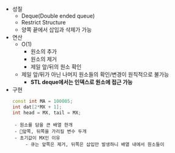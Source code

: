 - 성질
	- Deque(Double ended queue)
	- Restrict Structure
	- 양쪽 끝에서 삽입과 삭제가 가능
- 연산
	- O(1)
		- 원소의 추가
		- 원소의 제거
		- 제일 앞/뒤의 원소 확인
	- 제일 앞/뒤가 아닌 나머지 원소들의 확인/변경이 원칙적으로 불가능
		- **STL deque에서는 인덱스로 원소에 접근 가능**
- 구현
  ```c++
  const int MA = 100005;
  int dat[2*MX + 1];
  int head = MX, tail = MX;
```
	- 원소를 담을 큰 배열 한개
	- 앞쪽, 뒤쪽을 가리킬 변수 두개
	- 초기값이 MX인 이유
		- 큐는 앞쪽은 제거, 뒤쪽은 삽입만 발생하니 배열 내에서 원소들이 